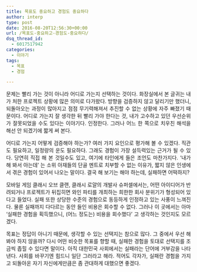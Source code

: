 ```yaml
---
title: 목표도 중요하고 경험도 중요하다
author: interp
type: post
date: 2016-08-20T12:56:30+00:00
url: /목표도-중요하고-경험도-중요하다/
dsq_thread_id:
  - 6017517942
categories:
  - 이야기
tags:
  - 목표
  - 경험

---
```

<p style="text-align: justify;">
  문제는 빨리 가는 것이 아니라 어디로 가는지 선택하는 것이다. 화장실에서 본 글귀는 내가 처한 프로젝트 상황에 많은 의미로 다가왔다. 방향을 검증하지 않고 달리기만 했더니, 되돌아오는 과정이 많아지고 점점 무기력해져서 추진할 수 없는 상황에 자주 빠졌기 때문이다. 어디로 가는지 잘 생각한 뒤 빨리 가야 한다는 것, 내가 고수하고 있던 우선순위가 잘못되었을 수도 있다는 이야기다. 인정한다. 그러나 어느 한 쪽으로 치우친 해석을 해선 안 되겠기에 짧게 써 본다.
</p>

<p style="text-align: justify;">
  어디로 가는지 어떻게 검증해야 하는가? 여러 가지 요인으로 평가해 볼 수 있겠다. 직관도 필요하고, 일정량의 운도 필요하다. 그래도 경험이 가장 설득력있는 근거가 될 수 있다. 당연히 직접 해 본 것일수도 있고, 여기에 타인에게 들은 조언도 마찬가지다. &#8216;내가 해 봐서 아는데&#8217; 는 소위 아재들의 단골 멘트로 치부할 수 없는 이유가, 짧지 않은 인생에서 겪은 경험이 있어서 나오는 말이다. 결국 해 보기는 해야 하는데, 실패하면 어떡하지?
</p>

<p style="text-align: justify;">
  모바일 게임 클래시 오브 클랜, 클래시 로얄의 개발사 슈퍼셀에서는, 어떤 아이디어가 반려되거나 프로젝트가 뒤집히면 와인 파티를 개최하는 희한한 회사 분위기가 형성되어 있다고 들었다. 실패 또한 상당한 수준의 경험으로 동등하게 인정하고 있는 사풍이 느껴진다. 물론 실패까지 다다르는 동안 들인 비용은 회수할 수 없다. 그러나 이 곳에서는 아마 &#8216;실패한 경험을 획득했으니, (어느 정도는) 비용을 회수했다&#8217; 고 생각하는 것인지도 모르겠다.
</p>

<p style="text-align: justify;">
  목표는 정답이 아니기 때문에, 생각할 수 있는 선택지는 참으로 많다. 그 중에서 우선 해 봐야 하지 않을까? 다시 어떤 비슷한 목표를 향할 때, 실패한 경험을 토대로 선택지를 조금씩 좁힐 수 있다면 말이다. 아직 대한민국 사회에서는 실패라는 단어에 거부감을 나타낸다. 사회를 바꾸기엔 힘드니 일단 그러라고 해라. 적어도 각자가, 실패란 경험을 가지고 되돌아온 자기 자신에게만큼은 좀 관대하게 대했으면 좋겠다.
</p>